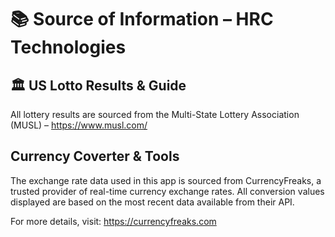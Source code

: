 #  📚 Source of Information – HRC Technologies

## 🏛️ US Lotto Results & Guide
All lottery results are sourced from the Multi-State Lottery Association (MUSL) – https://www.musl.com/

## Currency Coverter & Tools
The exchange rate data used in this app is sourced from CurrencyFreaks, a trusted provider of real-time currency exchange rates.
All conversion values displayed are based on the most recent data available from their API.

For more details, visit: https://currencyfreaks.com
